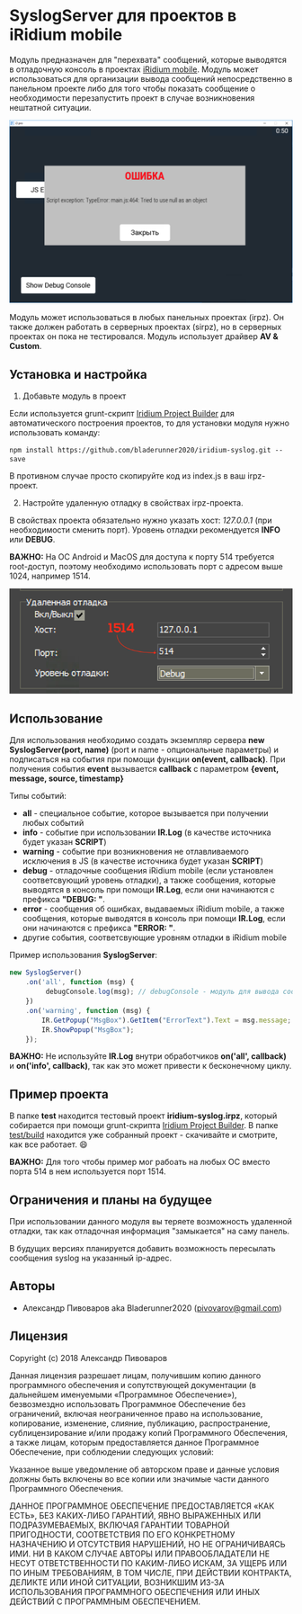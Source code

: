 # SyslogServer для проектов в iRidium mobile

Модуль предназначен для "перехвата" сообщений, которые выводятся в отладочную консоль в проектах [iRidium mobile](http://www.iridi.com).
Модуль может использоваться для организации вывода сообщений непосредственно в панельном проекте либо для того
чтобы показать сообщение о необходимости перезапустить проект в случае возникновения нештатной ситуации.

![](images/sample.png)

Модуль может использоваться в любых панельных проектах (irpz). Он также должен работать в серверных проектах (sirpz), но
в серверных проектах он пока не тестировался. Модуль использует драйвер **AV & Custom**.


## Установка и настройка

1. Добавьте модуль в проект

 Если используется grunt-скрипт [Iridium Project Builder](https://github.com/bladerunner2020/iridium-project-builder)
 для автоматического построения проектов, то для установки модуля нужно использовать команду:

 ```npm
 npm install https://github.com/bladerunner2020/iridium-syslog.git --save
 ```

 В противном случае просто скопируйте код из index.js в ваш irpz-проект.

2. Настройте удаленную отладку в свойствах irpz-проекта.

 В свойствах проекта обязательно нужно указать хост: *127.0.0.1* (при необходимости сменить порт).
 Уровень отладки рекомендуется **INFO** или **DEBUG**.


 **ВАЖНО:** На ОС Android и MacOS для доступа к порту 514 требуется root-доступ, поэтому необходимо использовать порт
 с адресом выше 1024, например 1514.


 ![](images/settings_ru.png)

## Использование

Для использования необходимо создать экземпляр сервера **new SyslogServer(port, name)** (port и name - опциональные параметры)
 и подписаться на события при помощи функции **on(event, callback)**. При получения события **event** вызывается
 **callback** с параметром **{event, message, source, timestamp}**

Типы событий:

- **all** - специальное событие, которое вызывается при получении любых событий
- **info** - событие при использовании **IR.Log** (в качестве источника будет указан **SCRIPT**)
- **warning** - событие при возникновения не отлавливаемого исключения в JS (в качестве источника будет указан **SCRIPT**)
- **debug** - отладочные сообщения iRidium mobile (если установлен соответсвующий уровень отладки), а также сообщения,
которые выводятся в консоль при помощи **IR.Log**, если они начинаются с префикса **"DEBUG: "**.
- **error** - сообщения об ошибках, выдаваемых iRidium mobile, а также сообщения,
 которые выводятся в консоль при помощи **IR.Log**, если они начинаются с префикса **"ERROR: "**.
- другие события, соответсвующие уровням отладки в iRidium mobile


Пример использования **SyslogServer**:

```javascript
new SyslogServer()
    .on('all', function (msg) {
         debugConsole.log(msg); // debugConsole - модуль для вывода сообщений в панельном проекте
    })
    .on('warning', function (msg) {
        IR.GetPopup("MsgBox").GetItem("ErrorText").Text = msg.message;
        IR.ShowPopup("MsgBox");
    });
```

**ВАЖНО:** Не используйте **IR.Log** внутри обработчиков **on('all', callback)** и **on('info', callback)**, так как это
может привести к бесконечному циклу.

## Пример проекта

В папке **test** находится тестовый проект **iridium-syslog.irpz**, который собирается при помощи grunt-скрипта [Iridium Project Builder](https://github.com/bladerunner2020/iridium-project-builder).
В папке [test/build](https://github.com/bladerunner2020/iridium-syslog/tree/master/test/build) находится
уже собранный проект - скачивайте и смотрите, как все работает. :smile:

**ВАЖНО:** Для того чтобы пример мог рабоать на любых ОС вместо порта 514 в нем используется порт 1514.


## Ограничения и планы на будущее

При использовании данного модуля вы теряете возможность удаленной отладки, так как отладочная информация "замыкается"
на саму панель.

В будущих версиях планируется добавить возможность пересылать сообщения syslog на указанный ip-адрес.


## Авторы

* Александр Пивоваров aka Bladerunner2020 ([pivovarov@gmail.com](mailto:pivovarov@gmail.com))

## Лицензия
Copyright (c) 2018 Александр Пивоваров

Данная лицензия разрешает лицам, получившим копию данного программного обеспечения и сопутствующей документации (в дальнейшем именуемыми «Программное Обеспечение»), безвозмездно использовать Программное Обеспечение без ограничений, включая неограниченное право на использование, копирование, изменение, слияние, публикацию, распространение, сублицензирование и/или продажу копий Программного Обеспечения, а также лицам, которым предоставляется данное Программное Обеспечение, при соблюдении следующих условий:

Указанное выше уведомление об авторском праве и данные условия должны быть включены во все копии или значимые части данного Программного Обеспечения.

ДАННОЕ ПРОГРАММНОЕ ОБЕСПЕЧЕНИЕ ПРЕДОСТАВЛЯЕТСЯ «КАК ЕСТЬ», БЕЗ КАКИХ-ЛИБО ГАРАНТИЙ, ЯВНО ВЫРАЖЕННЫХ ИЛИ ПОДРАЗУМЕВАЕМЫХ, ВКЛЮЧАЯ ГАРАНТИИ ТОВАРНОЙ ПРИГОДНОСТИ, СООТВЕТСТВИЯ ПО ЕГО КОНКРЕТНОМУ НАЗНАЧЕНИЮ И ОТСУТСТВИЯ НАРУШЕНИЙ, НО НЕ ОГРАНИЧИВАЯСЬ ИМИ. НИ В КАКОМ СЛУЧАЕ АВТОРЫ ИЛИ ПРАВООБЛАДАТЕЛИ НЕ НЕСУТ ОТВЕТСТВЕННОСТИ ПО КАКИМ-ЛИБО ИСКАМ, ЗА УЩЕРБ ИЛИ ПО ИНЫМ ТРЕБОВАНИЯМ, В ТОМ ЧИСЛЕ, ПРИ ДЕЙСТВИИ КОНТРАКТА, ДЕЛИКТЕ ИЛИ ИНОЙ СИТУАЦИИ, ВОЗНИКШИМ ИЗ-ЗА ИСПОЛЬЗОВАНИЯ ПРОГРАММНОГО ОБЕСПЕЧЕНИЯ ИЛИ ИНЫХ ДЕЙСТВИЙ С ПРОГРАММНЫМ ОБЕСПЕЧЕНИЕМ.
